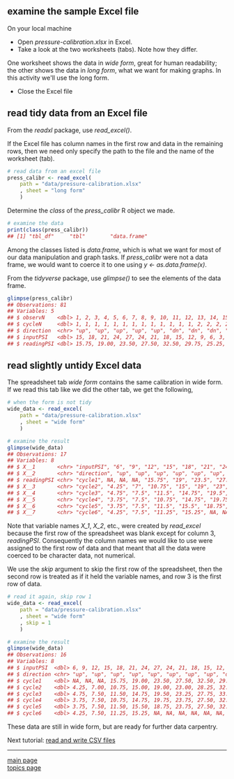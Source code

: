 
examine the sample Excel file
-----------------------------

On your local machine

-   Open *pressure-calibration.xlsx* in Excel.
-   Take a look at the two worksheets (tabs). Note how they differ.

One worksheet shows the data in *wide form*, great for human readability; the other shows the data in *long form*, what we want for making graphs. In this activity we'll use the long form.

-   Close the Excel file

read tidy data from an Excel file
---------------------------------

From the *readxl* package, use *read\_excel()*.

If the Excel file has column names in the first row and data in the remaining rows, then we need only specify the path to the file and the name of the worksheet (tab).

``` r
# read data from an excel file
press_calibr <- read_excel(
    path = "data/pressure-calibration.xlsx"
    , sheet = "long form"
    )
```

Determine the *class* of the *press\_calibr* R object we made.

``` r
# examine the data
print(class(press_calibr))
## [1] "tbl_df"     "tbl"        "data.frame"
```

Among the classes listed is *data.frame*, which is what we want for most of our data manipulation and graph tasks. If *press\_calibr* were not a data frame, we would want to coerce it to one using *y &lt;- as.data.frame(x)*.

From the *tidyverse* package, use *glimpse()* to see the elements of the data frame.

``` r
glimpse(press_calibr)
## Observations: 81
## Variables: 5
## $ observN    <dbl> 1, 2, 3, 4, 5, 6, 7, 8, 9, 10, 11, 12, 13, 14, 15, ...
## $ cycleN     <dbl> 1, 1, 1, 1, 1, 1, 1, 1, 1, 1, 1, 1, 1, 2, 2, 2, 2, ...
## $ direction  <chr> "up", "up", "up", "up", "up", "dn", "dn", "dn", "dn...
## $ inputPSI   <dbl> 15, 18, 21, 24, 27, 24, 21, 18, 15, 12, 9, 6, 3, 6,...
## $ readingPSI <dbl> 15.75, 19.00, 23.50, 27.50, 32.50, 29.75, 25.25, 21...
```

read slightly untidy Excel data
-------------------------------

The spreadsheet tab *wide form* contains the same calibration in wide form. If we read this tab like we did the other tab, we get the following,

``` r
# when the form is not tidy
wide_data <- read_excel(
    path = "data/pressure-calibration.xlsx"
    , sheet = "wide form"
    )

# examine the result
glimpse(wide_data)
## Observations: 17
## Variables: 8
## $ X__1       <chr> "inputPSI", "6", "9", "12", "15", "18", "21", "24",...
## $ X__2       <chr> "direction", "up", "up", "up", "up", "up", "up", "u...
## $ readingPSI <chr> "cycle1", NA, NA, NA, "15.75", "19", "23.5", "27.5"...
## $ X__3       <chr> "cycle2", "4.25", "7", "10.75", "15", "19", "23", "...
## $ X__4       <chr> "cycle3", "4.75", "7.5", "11.5", "14.75", "19.5", "...
## $ X__5       <chr> "cycle4", "3.75", "7.5", "10.75", "14.75", "19.75",...
## $ X__6       <chr> "cycle5", "3.75", "7.5", "11.5", "15.5", "18.75", "...
## $ X__7       <chr> "cycle6", "4.25", "7.5", "11.25", "15.25", NA, NA, ...
```

Note that variable names *X\_1*, *X\_2*, etc., were created by *read\_excel* because the first row of the spreadsheet was blank except for column 3, *readingPSI*. Consequently the column names we would like to use were assigned to the first row of data and that meant that all the data were coerced to be character data, not numerical.

We use the *skip* argument to skip the first row of the spreadsheet, then the second row is treated as if it held the variable names, and row 3 is the first row of data.

``` r
# read it again, skip row 1
wide_data <- read_excel(
    path = "data/pressure-calibration.xlsx"
    , sheet = "wide form"
    , skip = 1
    )

# examine the result
glimpse(wide_data)
## Observations: 16
## Variables: 8
## $ inputPSI  <dbl> 6, 9, 12, 15, 18, 21, 24, 27, 24, 21, 18, 15, 12, 9,...
## $ direction <chr> "up", "up", "up", "up", "up", "up", "up", "up", "dn"...
## $ cycle1    <dbl> NA, NA, NA, 15.75, 19.00, 23.50, 27.50, 32.50, 29.75...
## $ cycle2    <dbl> 4.25, 7.00, 10.75, 15.00, 19.00, 23.00, 28.25, 32.00...
## $ cycle3    <dbl> 4.75, 7.50, 11.50, 14.75, 19.50, 23.25, 27.75, 33.00...
## $ cycle4    <dbl> 3.75, 7.50, 10.75, 14.75, 19.75, 23.75, 27.50, 32.75...
## $ cycle5    <dbl> 3.75, 7.50, 11.50, 15.50, 18.75, 23.75, 27.50, 32.25...
## $ cycle6    <dbl> 4.25, 7.50, 11.25, 15.25, NA, NA, NA, NA, NA, NA, NA...
```

These data are still in wide form, but are ready for further data carpentry.

Next tutorial: [read and write CSV files](tut-0403_read-write-csv.md)

------------------------------------------------------------------------

[main page](../README.md)<br> [topics page](../README-by-topic.md)
